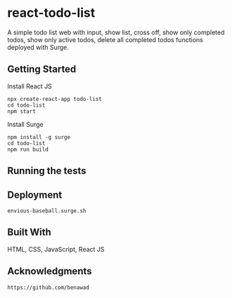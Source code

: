 # react-todo-list
A simple todo list web with input, show list, cross off, show only completed todos, show only active todos, delete all completed todos
functions deployed with Surge. 

## Getting Started
Install React JS
```
npx create-react-app todo-list
cd todo-list
npm start
```
Install Surge
```
npm install -g surge
cd todo-list
npm run build

```
## Running the tests
## Deployment
```
envious-baseball.surge.sh
```
## Built With
HTML, CSS, JavaScript, React JS
## Acknowledgments
```https://github.com/benawad```
